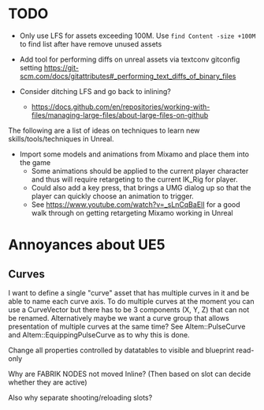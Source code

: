 # TODO

* Only use LFS for assets exceeding 100M. Use `find Content -size +100M` to find list after have remove unused assets

* Add tool for performing diffs on unreal assets via textconv gitconfig setting
  https://git-scm.com/docs/gitattributes#_performing_text_diffs_of_binary_files

* Consider ditching LFS and go back to inlining?
  * https://docs.github.com/en/repositories/working-with-files/managing-large-files/about-large-files-on-github

The following are a list of ideas on techniques to learn new skills/tools/techniques in Unreal.

* Import some models and animations from Mixamo and place them into the game
  - Some animations should be applied to the current player character and thus will require retargeting to the current IK_Rig for player.
  - Could also add a key press, that brings a UMG dialog up so that the player can quickly choose an animation to trigger.
  - See https://www.youtube.com/watch?v=_sLnCqBaElI for a good walk through on getting retargeting Mixamo working in Unreal

# Annoyances about UE5

## Curves

I want to define a single "curve" asset that has multiple curves in it and be able to name each curve axis. To do multiple curves at the moment you can use a CurveVector but there has to be 3 components (X, Y, Z) that can not be renamed. Alternatively maybe we want a curve group that allows presentation of multiple curves at the same time? See AItem::PulseCurve and AItem::EquippingPulseCurve as to why this is done.

Change all properties controlled by datatables to visible and blueprint read-only

Why are FABRIK NODES not moved Inline? (Then based on slot can decide whether they are active)

Also why separate shooting/reloading slots?
